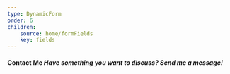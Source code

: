 ```yaml
---
type: DynamicForm
order: 6
children:
    source: home/formFields
    key: fields
---
```

#### Contact Me *Have something you want to discuss? Send me a message!*